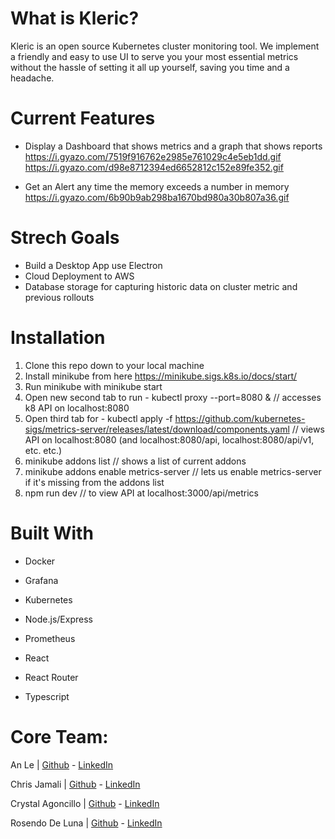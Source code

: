# What is Kleric?

Kleric is an open source Kubernetes cluster monitoring tool. We implement a friendly and easy to use UI to serve you your most essential metrics without the hassle of setting it all up yourself, saving you time and a headache. 

# Current Features
- Display a Dashboard that shows metrics and a graph that shows reports
https://i.gyazo.com/7519f916762e2985e761029c4e5eb1dd.gif
https://i.gyazo.com/d98e8712394ed6652812c152e89fe352.gif


- Get an Alert any time the memory exceeds a number in memory
https://i.gyazo.com/6b90b9ab298ba1670bd980a30b807a36.gif

# Strech Goals
- Build a Desktop App use Electron
- Cloud Deployment to AWS
- Database storage for capturing historic data on cluster metric and previous rollouts
# Installation
1. Clone this repo down to your local machine
2. Install minikube from here https://minikube.sigs.k8s.io/docs/start/
3. Run minikube with minikube start
4. Open new second tab to run - kubectl proxy --port=8080 & // accesses k8 API on localhost:8080
5. Open third tab for  - kubectl apply -f https://github.com/kubernetes-sigs/metrics-server/releases/latest/download/components.yaml // views API on localhost:8080 (and localhost:8080/api, localhost:8080/api/v1, etc. etc.)
6. minikube addons list            // shows a list of current addons
7. minikube addons enable metrics-server    // lets us enable metrics-server if it's missing from the addons list
8. npm run dev // to view API at localhost:3000/api/metrics
# Built With

* Docker

* Grafana

* Kubernetes

* Node.js/Express

* Prometheus

* React

* React Router

* Typescript

# Core Team:
An Le | [Github](https://github.com/AnLelol) - [LinkedIn](https://www.linkedin.com/in/anlelol/)

Chris Jamali | [Github](https://github.com/chrisjamali) - [LinkedIn](https://www.linkedin.com/in/chris-jamali-b740521b7/)  

Crystal Agoncillo | [Github](https://github.com/cagoncil) - [LinkedIn](https://www.linkedin.com/in/agoncillo/)  

Rosendo De Luna | [Github](https://github.com/Rosend0) - [LinkedIn](https://www.linkedin.com/in/rosendo-isra-deluna/)
